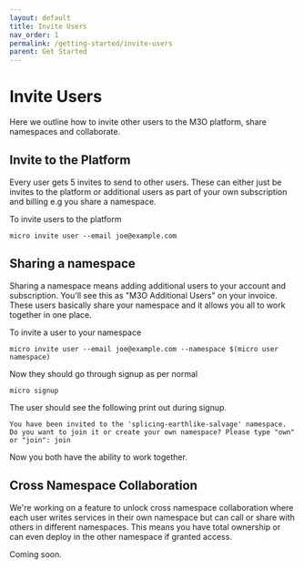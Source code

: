 ```yaml
---
layout: default
title: Invite Users
nav_order: 1
permalink: /getting-started/invite-users
parent: Get Started
---
```

# Invite Users

Here we outline how to invite other users to the M3O platform, share namespaces and collaborate.

## Invite to the Platform

Every user gets 5 invites to send to other users. These can either just be invites to the platform or 
additional users as part of your own subscription and billing e.g you share a namespace.

To invite users to the platform

```
micro invite user --email joe@example.com
```

## Sharing a namespace

Sharing a namespace means adding additional users to your account and subscription. You'll see this 
as "M3O Additional Users" on your invoice. These users basically share your namespace and it allows 
you all to work together in one place.

To invite a user to your namespace

```
micro invite user --email joe@example.com --namespace $(micro user namespace)
```

Now they should go through signup as per normal

```
micro signup
```

The user should see the following print out during signup.

```
You have been invited to the 'splicing-earthlike-salvage' namespace.
Do you want to join it or create your own namespace? Please type "own" or "join": join
```

Now you both have the ability to work together.

## Cross Namespace Collaboration

We're working on a feature to unlock cross namespace collaboration where each user writes services in 
their own namespace but can call or share with others in different namespaces. This means you have 
total ownership or can even deploy in the other namespace if granted access.

Coming soon.

